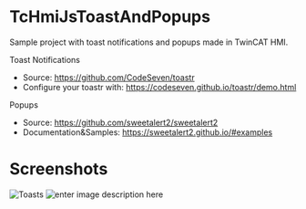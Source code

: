 # TcHmiJsToastAndPopups
Sample project with toast notifications and popups made in TwinCAT HMI. 

Toast Notifications
  - Source: https://github.com/CodeSeven/toastr
  - Configure your toastr with: https://codeseven.github.io/toastr/demo.html
  
 Popups
  - Source: https://github.com/sweetalert2/sweetalert2
  - Documentation&Samples: https://sweetalert2.github.io/#examples

# Screenshots
![Toasts](https://user-images.githubusercontent.com/75740551/212950941-d9e40fa0-0af2-4064-bca1-67c9361b6529.png)
![enter image description here](https://user-images.githubusercontent.com/75740551/212950972-1c5fd00c-19a7-411e-838e-bf169fd22fc4.png)
